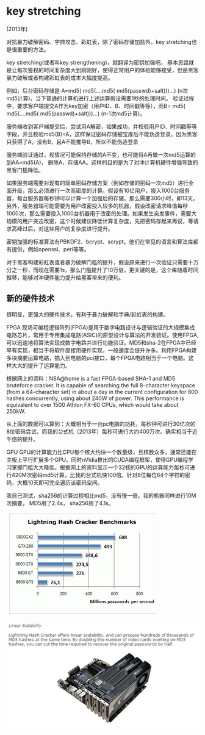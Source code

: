 # key stretching #

(2013年)

对抗暴力破解密码、字典攻击、彩虹表，除了密码存储加盐外，key stretching也是很重要的方法。

key stretching(或者叫key strengthening)，就翻译为密钥加强吧。     基本思路就是让每次鉴权的时间复杂度大到刚刚好，使得正常用户的体验能够接受，但是黑客暴力破解或者构建彩虹表的成本大幅度提高。

  
例如，后台密码存储是   A=md5( md5(….md5( md5(passwd)+salt)))…)  (n次md5计算)，当下普通的计算机进行上述运算假设需要1秒的处理时间。      验证过程中，要求客户端提交A作为key加密（用户ID、B、时间戳等等），而B= md5( md5(….md5( md5(passwd)+salt)))…)  (n-1次md5计算)。 
     
服务端收到客户端提交后，尝试用A解密，如果成功，并校验用户ID、时间戳等等字段，并且校验md5(B)=A，这样保证密码存储被宝库后不能伪造登录。因为黑客只获得了A，没有B，且A不能推导B，所以不能伪造登录  
    
服务端验证通过，视情况可能保持存储的A不变，也可能将A再做一次md5运算的到AA=md5(A)， 删除A，存储AA。这样的目的是为了对冲计算机硬件增强导致的黑客门槛降低。    
     
如果服务端需要对现有的简单密码存储方案（例如存储的密码一次md5）进行全面升级，那么必须进行一次高密度的计算。假设有10亿用户，投入1000台服务器，每台服务器每秒钟可以计算一个加强后的存储。那么需要300小时，即13天。另外，服务器端可能需要为用户改密投入较多的机器，假设改密请求峰值每秒1000次，那么需要投入1000台机器用于改密的处理。如果发生突发事件，需要大规模的用户突击改密，这个时候建议降低计算复杂度，先把密码存起来再说，等请求高峰过后，对这些用户的复杂度进行提升。    
     
密钥加强的标准算法有PBKDF2、bcrypt、scrypt。他们在常见的语言和算法库都有提供，例如openssl、perl等等。    
     
对于黑客构建彩虹表或者暴力破解门槛的提升，假设原来进行一次验证只需要十万分之一秒，而现在需要1s，那么门槛提升了10万倍。更关键的是，这个库随着时间推移，能够对冲硬件能力提升给黑客带来的便利。
 
## 新的硬件技术 ##

很明显，更强大的硬件技术，有利于暴力破解和字典/彩虹表的构建。

FPGA 现场可编程逻辑阵列(FPGA)是用于数字电路设计与逻辑验证的大规模集成电路芯片，常用于专用集成电路(ASIC)的原型设计与算法的开发验证。使用FPGA,可以迅速地将算法实现成数字电路并进行功能验证。MD5和sha-2在FPGA中已经早有实现，相当于将软件直接用硬件实现，一般速度会提升许多。利用FPGA构建多块摘要运算电路，插入到电脑的pci接口，每个FPGA电路相当于一个电脑。这样大大的提升了运算能力。

根据网上的资料：NSA@home is a fast FPGA-based SHA-1 and MD5 bruteforce cracker. It is capable of searching the full 8-character keyspace (from a 64-character set) in about a day in the current configuration for 800 hashes concurrently, using about 240W of power. This performance is equivalent to over 1500 Athlon FX-60 CPUs, which would take about 250kW.

从上面的数据可以算到：大概相当于一台pc电脑的功耗，每秒钟可进行30亿次的8位密码尝试，而我的台式机（2013年）每秒可进行大约400万次。确实相当于近千倍的提升。

GPU GPU的计算能力比CPU每个核大约快一个数量级，且核数众多，通常还能在主板上平行扩展多个GPU。同时nVIdia推出的CUDA编程框架，使得GPU编程学习掌握门槛大大降低。根据网上的资料显示一个32核的GPU的运算能力每秒可进行420M次密码md5计算，比我的台式机快100倍。针对8位每位64个字符的密码，大概10天即可完全遍历该密码空间。

我自己测试，sha256的计算过程相比md5，没有慢一倍。我的机器同样进行10M次摘要， MD5用了2.4s， sha256用了4.1s。

![](img/cuda/9.jpg)

![](img/cuda/10.jpg)





